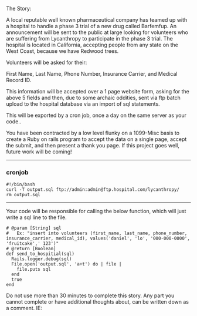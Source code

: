 The Story:

A local reputable well known pharmaceutical company has teamed up with a hospital to handle a phase 3 trial of a new drug called Barfemfup.  An announcement will be sent to the public at large looking for volunteers who are suffering from Lycanthropy to participate in the phase 3 trial.  The hospital is located in California, accepting people from any state on the West Coast, because we have Redwood trees.

Volunteers will be asked for their:

First Name, Last Name, Phone Number, Insurance Carrier, and Medical Record ID.

This information will be accepted over a 1 page website form, asking for the above 5 fields and then, due to some archaic oddities, sent via ftp batch upload to the hospital database via an import of sql statements.

This will be exported by a cron job, once a day on the same server as your code..

You have been contracted by a low level flunky on a 1099-Misc basis to create a Ruby on rails program to accept the data on a single page, accept the submit, and then present a thank you page.  If this project goes well, future work will be coming!

---

### cronjob

```
#!/bin/bash
curl -T output.sql ftp://admin:admin@ftp.hospital.com/lycanthropy/
rm output.sql
```

---

Your code will be responsible for calling the below function, which will just write a sql line to the file.

```
# @param [String] sql
#   Ex: "insert into volunteers (first_name, last_name, phone_number, insurance_carrier, medical_id), values('daniel', 'lo', '000-000-0000', 'fruitcake',' 123')"
# @return [Boolean]
def send_to_hospitial(sql)
  Rails.logger.debug(sql)
  File.open('output.sql', 'a+t') do | file |
    file.puts sql
  end
  true
end
```  

Do not use more than 30 minutes to complete this story.  Any part you cannot complete or have additional thoughts about, can be written down as a comment. IE: